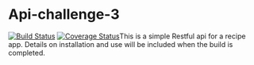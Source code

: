 # Api-challenge-3
[![Build Status](https://travis-ci.org/sir3n-sn/Api-challenge-3.svg?branch=master)](https://travis-ci.org/sir3n-sn/Api-challenge-3)
[![Coverage Status](https://coveralls.io/repos/github/sir3n-sn/Api-challenge-3/badge.svg?branch=development&service=github)](https://coveralls.io/github/sir3n-sn/Api-challenge-3?branch=development)This is a simple Restful api for a recipe app.
Details on installation and use will be included when the build is completed.  
